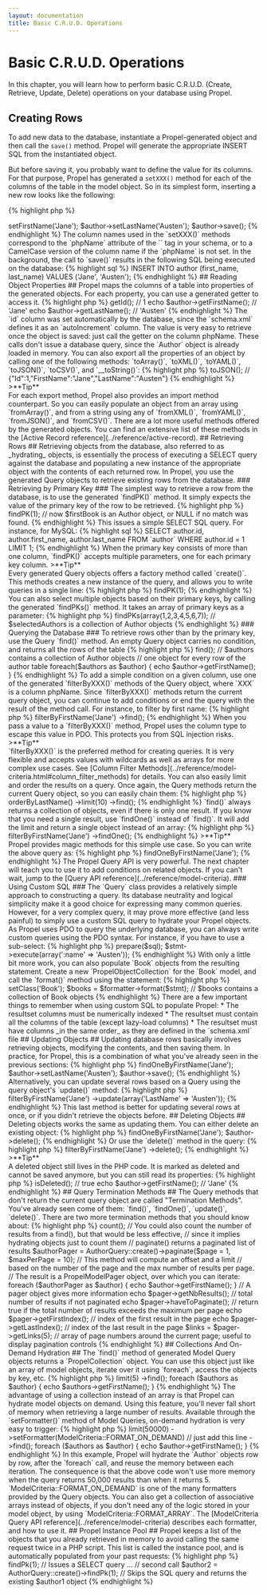 ```yaml
---
layout: documentation
title: Basic C.R.U.D. Operations
---
```


# Basic C.R.U.D. Operations #

In this chapter, you will learn how to perform basic C.R.U.D. (Create, Retrieve, Update, Delete) operations on your database using Propel.

## Creating Rows ##

To add new data to the database, instantiate a Propel-generated object and then call the `save()` method. Propel will generate the appropriate INSERT SQL from the instantiated object.

But before saving it, you probably want to define the value for its columns. For that purpose, Propel has generated a `setXXX()` method for each of the columns of the table in the model object. So in its simplest form, inserting a new row looks like the following:

{% highlight php %}
<?php
/* initialize Propel, etc. */

$author = new Author();
$author->setFirstName('Jane');
$author->setLastName('Austen');
$author->save();
{% endhighlight %}

The column names used in the `setXXX()` methods correspond to the `phpName` attribute of the `<column>` tag in your schema, or to a CamelCase version of the column name if the `phpName` is not set.

In the background, the call to `save()` results in the following SQL being executed on the database:

{% highlight sql %}
INSERT INTO author (first_name, last_name) VALUES ('Jane', 'Austen');
{% endhighlight %}

## Reading Object Properties ##

Propel maps the columns of a table into properties of the generated objects. For each property, you can use a generated getter to access it.

{% highlight php %}
<?php
echo $author->getId();        // 1
echo $author->getFirstName(); // 'Jane'
echo $author->getLastName();  // 'Austen'
{% endhighlight %}

The `id` column was set automatically by the database, since the `schema.xml` defines it as an `autoIncrement` column. The value is very easy to retrieve once the object is saved: just call the getter on the column phpName.

These calls don't issue a database query, since the `Author` object is already loaded in memory.

You can also export all the properties of an object by calling one of the following methods: `toArray()`, `toXML()`, `toYAML()`, `toJSON()`, `toCSV()`, and `__toString()`:

{% highlight php %}
<?php
echo $author->toJSON();
// {"Id":1,"FirstName":"Jane","LastName":"Austen"}
{% endhighlight %}

>**Tip**<br />For each export method, Propel also provides an import method counterpart. So you can easily populate an object from an array using `fromArray()`, and from a string using any of `fromXML()`, `fromYAML()`, `fromJSON()`, and `fromCSV()`.

There are a lot more useful methods offered by the generated objects. You can find an extensive  list of these methods in the [Active Record reference](../reference/active-record).

## Retrieving Rows ##

Retrieving objects from the database, also referred to as _hydrating_ objects, is essentially the process of executing a SELECT query against the database and populating a new instance of the appropriate object with the contents of each returned row.

In Propel, you use the generated Query objects to retrieve existing rows from the database.

### Retrieving by Primary Key ###

The simplest way to retrieve a row from the database, is to use the generated `findPK()` method. It simply expects the value of the primary key of the row to be retrieved.

{% highlight php %}
<?php
$q = new AuthorQuery();
$firstAuthor = $q->findPK(1);
// now $firstBook is an Author object, or NULL if no match was found.
{% endhighlight %}

This issues a simple SELECT SQL query. For instance, for MySQL:

{% highlight sql %}
SELECT author.id, author.first_name, author.last_name
FROM `author`
WHERE author.id = 1
LIMIT 1;
{% endhighlight %}

When the primary key consists of more than one column, `findPK()` accepts multiple parameters, one for each primary key column.

>**Tip**<br />Every generated Query objects offers a factory method called `create()`. This methods creates a new instance of the query, and allows you to write queries in a single line:

{% highlight php %}
<?php
$firstAuthor = AuthorQuery::create()->findPK(1);
{% endhighlight %}

You can also select multiple objects based on their primary keys, by calling the generated `findPKs()` method. It takes an array of primary keys as a parameter:

{% highlight php %}
<?php
$selectedAuthors = AuthorQuery::create()->findPKs(array(1,2,3,4,5,6,7));
// $selectedAuthors is a collection of Author objects
{% endhighlight %}

### Querying the Database ###

To retrieve rows other than by the primary key, use the Query `find()` method.

An empty Query object carries no condition, and returns all the rows of the table
{% highlight php %}
<?php
$authors = AuthorQuery::create()->find();
// $authors contains a collection of Author objects
// one object for every row of the author table
foreach($authors as $author) {
  echo $author->getFirstName();
}
{% endhighlight %}

To add a simple condition on a given column, use one of the generated `filterByXXX()` methods of the Query object, where `XXX` is a column phpName. Since `filterByXXX()` methods return the current query object, you can continue to add conditions or end the query with the result of the method call. For instance, to filter by first name:

{% highlight php %}
<?php
$authors = AuthorQuery::create()
  ->filterByFirstName('Jane')
  ->find();
{% endhighlight %}

When you pass a value to a `filterByXXX()` method, Propel uses the column type to escape this value in PDO. This protects you from SQL injection risks.

>**Tip**<br />`filterByXXX()` is the preferred method for creating queries. It is very flexible and accepts values with wildcards as well as arrays for more complex use cases. See [Column Filter Methods](../reference/model-criteria.html#column_filter_methods) for details.

You can also easily limit and order the results on a query. Once again, the Query methods return the current Query object, so you can easily chain them:

{% highlight php %}
<?php
$authors = AuthorQuery::create()
  ->orderByLastName()
  ->limit(10)
  ->find();
{% endhighlight %}

`find()` always returns a collection of objects, even if there is only one result. If you know that you need a single result, use `findOne()` instead of `find()`. It will add the limit and return a single object instead of an array:

{% highlight php %}
<?php
$author = AuthorQuery::create()
  ->filterByFirstName('Jane')
  ->findOne();
{% endhighlight %}

>**Tip**<br />Propel provides magic methods for this simple use case. So you can write the above query as:

{% highlight php %}
<?php
$author = AuthorQuery::create()->findOneByFirstName('Jane');
{% endhighlight %}

The Propel Query API is very powerful. The next chapter will teach you to use it to add conditions on related objects. If you can't wait, jump to the [Query API reference](../reference/model-criteria).

### Using Custom SQL ###

The `Query` class provides a relatively simple approach to constructing a query. Its database neutrality and logical simplicity make it a good choice for expressing many common queries. However, for a very complex query, it may prove more effective (and less painful) to simply use a custom SQL query to hydrate your Propel objects.

As Propel uses PDO to query the underlying database, you can always write custom queries using the PDO syntax. For instance, if you have to use a sub-select:

{% highlight php %}
<?php
use Propel\Runtime\Propel;
$con = Propel::getConnection(BookPeer::DATABASE_NAME);
$sql = "SELECT * FROM book WHERE id NOT IN "
        ."(SELECT book_review.book_id FROM book_review"
        ." INNER JOIN author ON (book_review.author_id=author.ID)"
        ." WHERE author.last_name = :name)";
$stmt = $con->prepare($sql);
$stmt->execute(array(':name' => 'Austen'));
{% endhighlight %}

With only a little bit more work, you can also populate `Book` objects from the resulting statement. Create a new `PropelObjectCollection` for the `Book` model, and call the `format()` method using the statement:

{% highlight php %}
<?php
$formatter = new PropelObjectFormatter();
$formatter->setClass('Book');
$books = $formatter->format($stmt);
// $books contains a collection of Book objects
{% endhighlight %}

There are a few important things to remember when using custom SQL to populate Propel:

* The resultset columns must be numerically indexed
* The resultset must contain all the columns of the table (except lazy-load columns)
* The resultset must have columns _in the same order_ as they are defined in the `schema.xml` file

## Updating Objects ##

Updating database rows basically involves retrieving objects, modifying the contents, and then saving them. In practice, for Propel, this is a combination of what you've already seen in the previous sections:

{% highlight php %}
<?php
$author = AuthorQuery::create()->findOneByFirstName('Jane');
$author->setLastName('Austen');
$author->save();
{% endhighlight %}

Alternatively, you can update several rows based on a Query using the query object's `update()` method:

{% highlight php %}
<?php
AuthorQuery::create()
  ->filterByFirstName('Jane')
  ->update(array('LastName' => 'Austen'));
{% endhighlight %}

This last method is better for updating several rows at once, or if you didn't retrieve the objects before.

## Deleting Objects ##

Deleting objects works the same as updating them. You can either delete an existing object:

{% highlight php %}
<?php
$author = AuthorQuery::create()->findOneByFirstName('Jane');
$author->delete();
{% endhighlight %}

Or use the `delete()` method in the query:

{% highlight php %}
<?php
AuthorQuery::create()
  ->filterByFirstName('Jane')
  ->delete();
{% endhighlight %}

>**Tip**<br />A deleted object still lives in the PHP code. It is marked as deleted and cannot be saved anymore, but you can still read its properties:

{% highlight php %}
<?php
echo $author->isDeleted();    // true
echo $author->getFirstName(); // 'Jane'
{% endhighlight %}

## Query Termination Methods ##

The Query methods that don't return the current query object are called "Termination Methods". You've already seen come of them: `find()`, `findOne()`, `update()`, `delete()`. There are two more termination methods that you should know about:

{% highlight php %}
<?php
// count() returns the number of results of the query.
$nbAuthors = AuthorQuery::create()->count();
// You could also count the number of results from a find(), but that would be less effective,
// since it implies hydrating objects just to count them

// paginate() returns a paginated list of results
$authorPager = AuthorQuery::create()->paginate($page = 1, $maxPerPage = 10);
// This method will compute an offset and a limit
// based on the number of the page and the max number of results per page.
// The result is a PropelModelPager object, over which you can iterate:
foreach ($authorPager as $author) {
  echo $author->getFirstName();
}
// A pager object gives more information
echo $pager->getNbResults();   // total number of results if not paginated
echo $pager->haveToPaginate(); // return true if the total number of results exceeds the maximum per page
echo $pager->getFirstIndex();  // index of the first result in the page
echo $pager->getLastIndex();   // index of the last result in the page
$links = $pager->getLinks(5);  // array of page numbers around the current page; useful to display pagination controls
{% endhighlight %}

## Collections And On-Demand Hydration ##

The `find()` method of generated Model Query objects returns a `PropelCollection` object. You can use this object just like an array of model objects, iterate over it using `foreach`, access the objects by key, etc.

{% highlight php %}
<?php
$authors = AuthorQuery::create()
  ->limit(5)
  ->find();
foreach ($authors as $author) {
  echo $authors->getFirstName();
}
{% endhighlight %}

The advantage of using a collection instead of an array is that Propel can hydrate model objects on demand. Using this feature, you'll never fall short of memory when retrieving a large number of results. Available through the `setFormatter()` method of Model Queries, on-demand hydration is very easy to trigger:

{% highlight php %}
<?php
$authors = AuthorQuery::create()
  ->limit(50000)
  ->setFormatter(ModelCriteria::FORMAT_ON_DEMAND) // just add this line
  ->find();
foreach ($authors as $author) {
  echo $author->getFirstName();
}
{% endhighlight %}

In this example, Propel will hydrate the `Author` objects row by row, after the `foreach` call, and reuse the memory between each iteration. The consequence is that the above code won't use more memory when the query returns 50,000 results than when it returns 5.

`ModelCriteria::FORMAT_ON_DEMAND` is one of the many formatters provided by the Query objects. You can also get a collection of associative arrays instead of objects, if you don't need any of the logic stored in your model object, by using `ModelCriteria::FORMAT_ARRAY`.

The [ModelCriteria Query API reference](../reference/model-criteria) describes each formatter, and how to use it.

## Propel Instance Pool ##

Propel keeps a list of the objects that you already retrieved in memory to avoid calling the same request twice in a PHP script. This list is called the instance pool, and is automatically populated from your past requests:

{% highlight php %}
<?php
// first call
$author1 = AuthorQuery::create()->findPk(1);
// Issues a SELECT query
...
// second call
$author2 = AuthorQuery::create()->findPk(1);
// Skips the SQL query and returns the existing $author1 object
{% endhighlight %}
